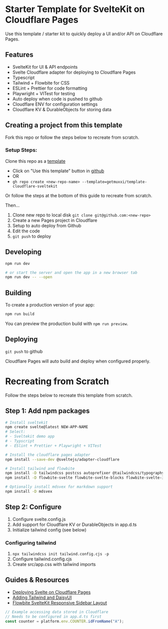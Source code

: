 # Starter Template for SvelteKit on Cloudflare Pages

Use this template / starter kit to quickly deploy a UI and/or API
on Cloudflare Pages.

## Features

- SvelteKit for UI & API endpoints
- Svelte Cloudflare adapter for deploying to Cloudflare Pages
- Typescript
- Tailwind + Flowbite for CSS
- ESLint + Prettier for code formatting
- Playwright + VITest for testing
- Auto deploy when code is pushed to github
- Cloudflare ENV for configuration settings
- Cloudflare KV & DurableObjects for storing data


## Creating a project from this template

Fork this repo or follow the steps below to recreate from scratch.

### Setup Steps:

Clone this repo as a [template](https://docs.github.com/en/repositories/creating-and-managing-repositories/creating-a-repository-from-a-template)

- Click on "Use this template" button in [github](https://github.com/getmuxxi/template-cloudflare-sveltekit)
- OR
- `gh repo create <new-repo-name> --template=getmuxxi/template-cloudflare-sveltekit`

Or follow the steps at the bottom of this guide to recreate from scratch.

Then...

1. Clone new repo to local disk `git clone git@github.com:<new-repo>`
1. Create a new Pages project in Cloudflare
  1. Setup to auto deploy from Github
1. Edit the code
1. `git push` to deploy


## Developing

```bash
npm run dev

# or start the server and open the app in a new browser tab
npm run dev -- --open
```

## Building

To create a production version of your app:

```bash
npm run build
```

You can preview the production build with `npm run preview`.


## Deploying

`git push` to github

Cloudflare Pages will auto build and deploy when configured properly.


# Recreating from Scratch

Follow the steps below to recreate this template from scratch.

## Step 1: Add npm packages

```bash
# Install sveltekit
npm create svelte@latest NEW-APP-NAME
# Select:
# - Sveltekit demo app
# - Typscript
# - ESlint + Prettier + Playwright + VITest

# Install the cloudflare pages adapter
npm install --save-dev @sveltejs/adapter-cloudflare

# Install tailwind and flowbite
npm install -D tailwindcss postcss autoprefixer @tailwindcss/typography
npm install -D flowbite-svelte flowbite-svelte-blocks flowbite-svelte-icons svelte-heros-v2

# Optionally install mdsvex for markdown support
npm install -D mdsvex
```

## Step 2: Configure

1. Configure svelte.config.js
1. Add support for Cloudflare KV or DurableObjects in app.d.ts
1. Initialize tailwind config (see below)

### Configuring tailwind

1. `npx tailwindcss init tailwind.config.cjs -p`
1. Configure tailwind.config.cjs
1. Create src/app.css with tailwind imports



## Guides & Resources

- [Deploying Svelte on Cloudflare Pages](https://developers.cloudflare.com/pages/framework-guides/deploy-a-svelte-site/)
- [Adding Tailwind and DaisyUI](https://dev.to/brewhousedigital/adding-tailwind-and-daisy-ui-to-sveltekit-2hk5)
- [Flowbite SvelteKit Responsive Sidebar Layout](https://github.com/shinokada/flowbite-sveltekit-responsive-sidebar-layout/blob/main/src/routes/%2Blayout.svelte)

```js
// Example accessing data stored in Cloudflare
// Needs to be configured in app.d.ts first
const counter = platform.env.COUNTER.idFromName("A");
```




